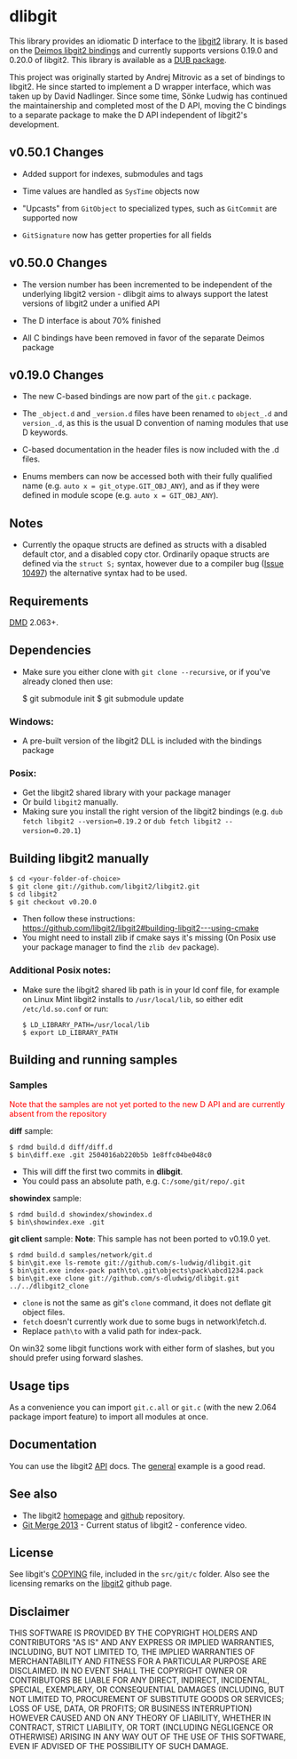 # dlibgit

This library provides an idiomatic D interface to the [libgit2](https://github.com/libgit2/libgit2) library. It is based on the [Deimos libgit2 bindings](https://github.com/s-ludwig/libgit2) and currently supports versions 0.19.0 and 0.20.0 of libgit2. This library is available as a [DUB package](http://code.dlang.org/packages/dlibgit).

This project was originally started by Andrej Mitrovic as a set of bindings to libgit2. He since started to implement a D wrapper interface, which was taken up by David Nadlinger. Since some time, Sönke Ludwig has continued the maintainership and completed most of the D API, moving the C bindings to a separate package to make the D API independent of libgit2's development.

## v0.50.1 Changes

- Added support for indexes, submodules and tags

- Time values are handled as `SysTime` objects now

- "Upcasts" from `GitObject` to specialized types, such as `GitCommit` are supported now

- `GitSignature` now has getter properties for all fields

## v0.50.0 Changes

- The version number has been incremented to be independent of the underlying libgit2 version - dlibgit aims to always support the latest versions of libgit2 under a unified API

- The D interface is about 70% finished

- All C bindings have been removed in favor of the separate Deimos package

## v0.19.0 Changes

- The new C-based bindings are now part of the `git.c` package.

- The `_object.d` and `_version.d` files have been renamed to `object_.d` and `version_.d`,
    as this is the usual D convention of naming modules that use D keywords.

- C-based documentation in the header files is now included with the .d files.

- Enums members can now be accessed both with their fully qualified name (e.g. `auto x = git_otype.GIT_OBJ_ANY`),
    and as if they were defined in module scope (e.g. `auto x = GIT_OBJ_ANY`).

## Notes

- Currently the opaque structs are defined as structs with a disabled default ctor, and a disabled
    copy ctor. Ordinarily opaque structs are defined via the `struct S;` syntax, however due to
    a compiler bug ([Issue 10497](http://d.puremagic.com/issues/show_bug.cgi?id=10497)) the
    alternative syntax had to be used.

## Requirements
[DMD] 2.063+.

## Dependencies

- Make sure you either clone with `git clone --recursive`, or if you've already cloned then use:

    $ git submodule init
    $ git submodule update

### Windows:

- A pre-built version of the libgit2 DLL is included with the bindings package

### Posix:

- Get the libgit2 shared library with your package manager
- Or build `libgit2` manually.
- Making sure you install the right version of the libgit2 bindings (e.g. `dub fetch libgit2 --version=0.19.2` or `dub fetch libgit2 --version=0.20.1`)

## Building libgit2 manually

    $ cd <your-folder-of-choice>
    $ git clone git://github.com/libgit2/libgit2.git
    $ cd libgit2
    $ git checkout v0.20.0

- Then follow these instructions: https://github.com/libgit2/libgit2#building-libgit2---using-cmake
- You might need to install zlib if cmake says it's missing (On Posix use your package manager to find the `zlib dev` package).

### Additional Posix notes:

- Make sure the libgit2 shared lib path is in your ld conf file, for example on Linux Mint libgit2 installs to `/usr/local/lib`, so either edit `/etc/ld.so.conf` or run:

    ```
    $ LD_LIBRARY_PATH=/usr/local/lib
    $ export LD_LIBRARY_PATH
    ```

[DMD]: http://dlang.org/download.html

## Building and running samples

### Samples

<span style="color: red">Note that the samples are not yet ported to the new D API and are currently absent from the repository</span>

**diff** sample:

    $ rdmd build.d diff/diff.d
    $ bin\diff.exe .git 2504016ab220b5b 1e8ffc04be048c0

- This will diff the first two commits in **dlibgit**.
- You could pass an absolute path, e.g. `C:/some/git/repo/.git`

**showindex** sample:

    $ rdmd build.d showindex/showindex.d
    $ bin\showindex.exe .git

**git client** sample:
**Note**: This sample has not been ported to v0.19.0 yet.

    $ rdmd build.d samples/network/git.d
    $ bin\git.exe ls-remote git://github.com/s-ludwig/dlibgit.git
    $ bin\git.exe index-pack path\to\.git\objects\pack\abcd1234.pack
    $ bin\git.exe clone git://github.com/s-dludwig/dlibgit.git ../../dlibgit2_clone

- `clone` is not the same as git's `clone` command, it does not deflate git object files.
- `fetch` doesn't currently work due to some bugs in network\fetch.d.
- Replace `path\to` with a valid path for index-pack.

On win32 some libgit functions work with either form of slashes, but you should prefer using forward slashes.

## Usage tips
As a convenience you can import `git.c.all` or `git.c` (with the new 2.064 package import feature) to import all modules at once.

## Documentation

You can use the libgit2 [API] docs. The [general] example is a good read.

[API]: http://libgit2.github.com/libgit2/#v0.20.0
[general]: http://libgit2.github.com/libgit2/ex/v0.20.0/general.html

## See also
- The libgit2 [homepage] and [github] repository.
- [Git Merge 2013] - Current status of libgit2 - conference video.

[homepage]: http://libgit2.github.com/
[github]: https://github.com/libgit2/libgit2/
[Git Merge 2013]: http://www.youtube.com/watch?v=4ZWqr6iih3s

## License
See libgit's [COPYING] file, included in the `src/git/c` folder. Also see the licensing remarks on the [libgit2] github page.

[libgit2]: https://github.com/libgit2/libgit2/
[COPYING]: https://github.com/s-ludwig/dlibgit/blob/master/COPYING

## Disclaimer

THIS SOFTWARE IS PROVIDED BY THE COPYRIGHT HOLDERS AND CONTRIBUTORS "AS IS" AND ANY EXPRESS OR IMPLIED WARRANTIES, INCLUDING, BUT NOT LIMITED TO, THE IMPLIED WARRANTIES OF MERCHANTABILITY AND FITNESS FOR A PARTICULAR PURPOSE ARE DISCLAIMED. IN NO EVENT SHALL THE COPYRIGHT OWNER OR CONTRIBUTORS BE LIABLE FOR ANY DIRECT, INDIRECT, INCIDENTAL, SPECIAL, EXEMPLARY, OR CONSEQUENTIAL DAMAGES (INCLUDING, BUT NOT LIMITED TO, PROCUREMENT OF SUBSTITUTE GOODS OR SERVICES; LOSS OF USE, DATA, OR PROFITS; OR BUSINESS INTERRUPTION) HOWEVER CAUSED AND ON ANY THEORY OF LIABILITY, WHETHER IN CONTRACT, STRICT LIABILITY, OR TORT (INCLUDING NEGLIGENCE OR OTHERWISE) ARISING IN ANY WAY OUT OF THE USE OF THIS SOFTWARE, EVEN IF ADVISED OF THE POSSIBILITY OF SUCH DAMAGE.
